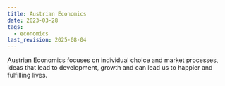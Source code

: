 ```yaml
---
title: Austrian Economics
date: 2023-03-28
tags:
  - economics
last_revision: 2025-08-04
---
```

Austrian Economics focuses on individual choice and market processes, ideas that lead to development, growth and can lead us to happier and fulfilling lives. 